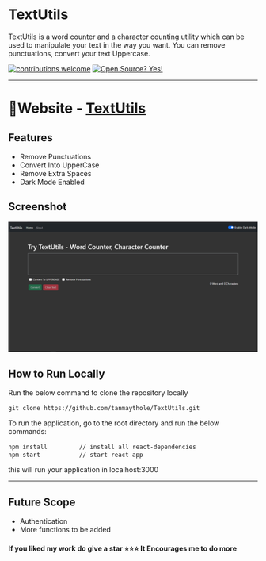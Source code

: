 # TextUtils

TextUtils is a word counter and a character counting utility which can be used to manipulate your text in the way you want. You can remove punctuations, convert your text Uppercase. 

[![contributions welcome](https://img.shields.io/badge/contributions-welcome-brightgreen.svg?style=flat)](https://github.com/tanmaythole/TextUtils/issues)  [![Open Source? Yes!](https://badgen.net/badge/Open%20Source%20%3F/Yes%21/blue?icon=github)](https://github.com/tanmaythole/TextUtils)

---

# 🚀Website - [TextUtils](https://text-utils-three.vercel.app)

## Features

- Remove Punctuations
- Convert Into UpperCase
- Remove Extra Spaces
- Dark Mode Enabled

## Screenshot

<p align="center">
<img src="https://raw.githubusercontent.com/tanmaythole/TextUtils/master/public/Screenshot.png">
</p>

## How to Run Locally
Run the below command to clone the repository locally
```
git clone https://github.com/tanmaythole/TextUtils.git
```

To run the application, go to the root directory and run the below commands:
```
npm install         // install all react-dependencies
npm start           // start react app
```
this will run your application in localhost:3000

---
## Future Scope
- Authentication
- More functions to be added

#### If you liked my work do give a star ⭐⭐⭐ It Encourages me to do more
